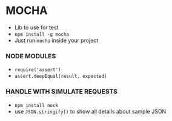 # MOCHA

- Lib to use for test
- `npm install -g mocha`
- Just run `mocha` inside your project

### NODE MODULES

- `require('assert')`
- `assert.deepEqual(result, expected)`

### HANDLE WITH SIMULATE REQUESTS

- `npm install nock` 
- use `JSON.stringify()` to show all details about sample JSON